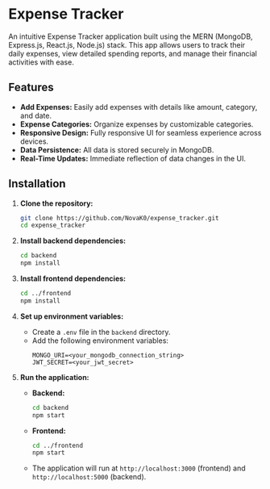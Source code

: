 # Expense Tracker

An intuitive Expense Tracker application built using the MERN (MongoDB, Express.js, React.js, Node.js) stack. This app allows users to track their daily expenses, view detailed spending reports, and manage their financial activities with ease.

## Features
- **Add Expenses:** Easily add expenses with details like amount, category, and date.
- **Expense Categories:** Organize expenses by customizable categories.
- **Responsive Design:** Fully responsive UI for seamless experience across devices.
- **Data Persistence:** All data is stored securely in MongoDB.
- **Real-Time Updates:** Immediate reflection of data changes in the UI.

## Installation

1. **Clone the repository:**
    ```bash
    git clone https://github.com/NovaK0/expense_tracker.git
    cd expense_tracker
    ```

2. **Install backend dependencies:**
    ```bash
    cd backend
    npm install
    ```

3. **Install frontend dependencies:**
    ```bash
    cd ../frontend
    npm install
    ```

4. **Set up environment variables:**
   - Create a `.env` file in the `backend` directory.
   - Add the following environment variables:
     ```env
     MONGO_URI=<your_mongodb_connection_string>
     JWT_SECRET=<your_jwt_secret>
     ```

5. **Run the application:**

    - **Backend:**
      ```bash
      cd backend
      npm start
      ```

    - **Frontend:**
      ```bash
      cd ../frontend
      npm start
      ```

    - The application will run at `http://localhost:3000` (frontend) and `http://localhost:5000` (backend).

